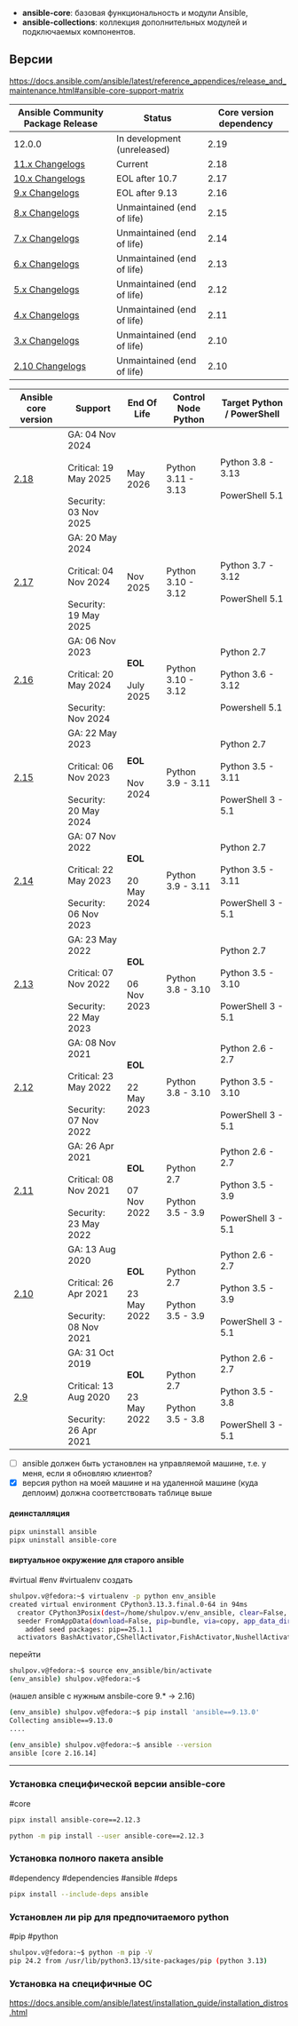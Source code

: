- **ansible-core**: базовая функциональность и модули Ansible,
- **ansible-collections**: коллекция дополнительных модулей и подключаемых компонентов.

## Версии
https://docs.ansible.com/ansible/latest/reference_appendices/release_and_maintenance.html#ansible-core-support-matrix

|Ansible Community Package Release|Status|Core version dependency|
|---|---|---|
|12.0.0|In development (unreleased)|2.19|
|[11.x Changelogs](https://github.com/ansible-community/ansible-build-data/blob/main/11/CHANGELOG-v11.md)|Current|2.18|
|[10.x Changelogs](https://github.com/ansible-community/ansible-build-data/blob/main/10/CHANGELOG-v10.md)|EOL after 10.7|2.17|
|[9.x Changelogs](https://github.com/ansible-community/ansible-build-data/blob/main/9/CHANGELOG-v9.rst)|EOL after 9.13|2.16|
|[8.x Changelogs](https://github.com/ansible-community/ansible-build-data/blob/main/8/CHANGELOG-v8.rst)|Unmaintained (end of life)|2.15|
|[7.x Changelogs](https://github.com/ansible-community/ansible-build-data/blob/main/7/CHANGELOG-v7.rst)|Unmaintained (end of life)|2.14|
|[6.x Changelogs](https://github.com/ansible-community/ansible-build-data/blob/main/6/CHANGELOG-v6.rst)|Unmaintained (end of life)|2.13|
|[5.x Changelogs](https://github.com/ansible-community/ansible-build-data/blob/main/5/CHANGELOG-v5.rst)|Unmaintained (end of life)|2.12|
|[4.x Changelogs](https://github.com/ansible-community/ansible-build-data/blob/main/4/CHANGELOG-v4.rst)|Unmaintained (end of life)|2.11|
|[3.x Changelogs](https://github.com/ansible-community/ansible-build-data/blob/main/3/CHANGELOG-v3.rst)|Unmaintained (end of life)|2.10|
|[2.10 Changelogs](https://github.com/ansible-community/ansible-build-data/blob/main/2.10/CHANGELOG-v2.10.rst)|Unmaintained (end of life)|2.10|

| Ansible core version                                                                       | Support                                                                   | End Of Life                | Control Node Python                | Target Python / PowerShell                                          |
| ------------------------------------------------------------------------------------------ | ------------------------------------------------------------------------- | -------------------------- | ---------------------------------- | ------------------------------------------------------------------- |
| [2.18](https://github.com/ansible/ansible/blob/stable-2.18/changelogs/CHANGELOG-v2.18.rst) | GA: 04 Nov 2024<br><br>Critical: 19 May 2025<br><br>Security: 03 Nov 2025 | May 2026                   | Python 3.11 - 3.13                 | Python 3.8 - 3.13<br><br>PowerShell 5.1                             |
| [2.17](https://github.com/ansible/ansible/blob/stable-2.17/changelogs/CHANGELOG-v2.17.rst) | GA: 20 May 2024<br><br>Critical: 04 Nov 2024<br><br>Security: 19 May 2025 | Nov 2025                   | Python 3.10 - 3.12                 | Python 3.7 - 3.12<br><br>PowerShell 5.1                             |
| [2.16](https://github.com/ansible/ansible/blob/stable-2.16/changelogs/CHANGELOG-v2.16.rst) | GA: 06 Nov 2023<br><br>Critical: 20 May 2024<br><br>Security: Nov 2024    | **EOL**<br><br>July 2025   | Python 3.10 - 3.12                 | Python 2.7<br><br>Python 3.6 - 3.12<br><br>Powershell 5.1           |
| [2.15](https://github.com/ansible/ansible/blob/stable-2.15/changelogs/CHANGELOG-v2.15.rst) | GA: 22 May 2023<br><br>Critical: 06 Nov 2023<br><br>Security: 20 May 2024 | **EOL**<br><br>Nov 2024    | Python 3.9 - 3.11                  | Python 2.7<br><br>Python 3.5 - 3.11<br><br>PowerShell 3 - 5.1       |
| [2.14](https://github.com/ansible/ansible/blob/stable-2.14/changelogs/CHANGELOG-v2.14.rst) | GA: 07 Nov 2022<br><br>Critical: 22 May 2023<br><br>Security: 06 Nov 2023 | **EOL**<br><br>20 May 2024 | Python 3.9 - 3.11                  | Python 2.7<br><br>Python 3.5 - 3.11<br><br>PowerShell 3 - 5.1       |
| [2.13](https://github.com/ansible/ansible/blob/stable-2.13/changelogs/CHANGELOG-v2.13.rst) | GA: 23 May 2022<br><br>Critical: 07 Nov 2022<br><br>Security: 22 May 2023 | **EOL**<br><br>06 Nov 2023 | Python 3.8 - 3.10                  | Python 2.7<br><br>Python 3.5 - 3.10<br><br>PowerShell 3 - 5.1       |
| [2.12](https://github.com/ansible/ansible/blob/stable-2.12/changelogs/CHANGELOG-v2.12.rst) | GA: 08 Nov 2021<br><br>Critical: 23 May 2022<br><br>Security: 07 Nov 2022 | **EOL**<br><br>22 May 2023 | Python 3.8 - 3.10                  | Python 2.6 - 2.7<br><br>Python 3.5 - 3.10<br><br>PowerShell 3 - 5.1 |
| [2.11](https://github.com/ansible/ansible/blob/stable-2.11/changelogs/CHANGELOG-v2.11.rst) | GA: 26 Apr 2021<br><br>Critical: 08 Nov 2021<br><br>Security: 23 May 2022 | **EOL**<br><br>07 Nov 2022 | Python 2.7<br><br>Python 3.5 - 3.9 | Python 2.6 - 2.7<br><br>Python 3.5 - 3.9<br><br>PowerShell 3 - 5.1  |
| [2.10](https://github.com/ansible/ansible/blob/stable-2.10/changelogs/CHANGELOG-v2.10.rst) | GA: 13 Aug 2020<br><br>Critical: 26 Apr 2021<br><br>Security: 08 Nov 2021 | **EOL**<br><br>23 May 2022 | Python 2.7<br><br>Python 3.5 - 3.9 | Python 2.6 - 2.7<br><br>Python 3.5 - 3.9<br><br>PowerShell 3 - 5.1  |
| [2.9](https://github.com/ansible/ansible/blob/stable-2.9/changelogs/CHANGELOG-v2.9.rst)    | GA: 31 Oct 2019<br><br>Critical: 13 Aug 2020<br><br>Security: 26 Apr 2021 | **EOL**<br><br>23 May 2022 | Python 2.7<br><br>Python 3.5 - 3.8 | Python 2.6 - 2.7<br><br>Python 3.5 - 3.8<br><br>PowerShell 3 - 5.1  |

- [ ] ansible должен быть установлен на управляемой машине, т.е. у меня, если я обновляю клиентов?
- [x] версия python на моей машине и на удаленной машине (куда деплоим) должна соответствовать таблице выше

#### деинсталляция
```bash
pipx uninstall ansible
pipx uninstall ansible-core
```
#### виртуальное окружение для старого ansible
#virtual #env #virtualenv
создать
```bash
shulpov.v@fedora:~$ virtualenv -p python env_ansible
created virtual environment CPython3.13.3.final.0-64 in 94ms
  creator CPython3Posix(dest=/home/shulpov.v/env_ansible, clear=False, no_vcs_ignore=False, global=False)
  seeder FromAppData(download=False, pip=bundle, via=copy, app_data_dir=/home/shulpov.v/.local/share/virtualenv)
    added seed packages: pip==25.1.1
  activators BashActivator,CShellActivator,FishActivator,NushellActivator,PowerShellActivator,PythonActivator
```
перейти
```bash
shulpov.v@fedora:~$ source env_ansible/bin/activate
(env_ansible) shulpov.v@fedora:~$ 
```
(нашел ansible с нужным ansbile-core 9.* -> 2.16)
```bash
(env_ansible) shulpov.v@fedora:~$ pip install 'ansible==9.13.0'
Collecting ansible==9.13.0
....

(env_ansible) shulpov.v@fedora:~$ ansible --version
ansible [core 2.16.14]
```

---

### Установка специфической версии ansible-core
#core
```bash
pipx install ansible-core==2.12.3

python -m pip install --user ansible-core==2.12.3
```

### Установка полного пакета ansible
#dependency #dependencies #ansible #deps
```bash
pipx install --include-deps ansible
```

### Установлен ли pip для предпочитаемого python
#pip #python
```bash
shulpov.v@fedora:~$ python -m pip -V
pip 24.2 from /usr/lib/python3.13/site-packages/pip (python 3.13)
```

### Установка на специфичные ОС
https://docs.ansible.com/ansible/latest/installation_guide/installation_distros.html

